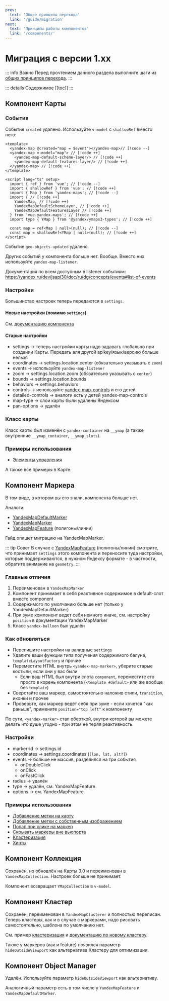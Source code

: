 ```yaml
---
prev:
  text: 'Общие принципы перехода'
  link: '/guide/migration'
next:
  text: 'Принципы работы компонентов'
  link: '/components/'
---
```


# Миграция с версии 1.xx

::: info Важно
Перед прочтением данного раздела выполните шаги из [общих принципов перехода](/guide/migration).
:::

::: details Содержимое
[[toc]]
:::

## Компонент Карты

### События

Событие `created` удалено. Используйте `v-model` с `shallowRef` вместо него:

```vue
<template>
  <yandex-map @created="map = $event"></yandex-map>// [!code --]
  <yandex-map v-model="map"> // [!code ++]
    <yandex-map-default-scheme-layer/> // [!code ++]
    <yandex-map-default-features-layer/> // [!code ++]
  </yandex-map> // [!code ++]
</template>

<script lang="ts" setup>
  import { ref } from 'vue'; // [!code --]
  import { shallowRef } from 'vue'; // [!code ++]
  import { Map } from 'yandex-maps'; // [!code --]
  import { // [!code ++]
    YandexMap, // [!code ++]
    YandexMapDefaultSchemeLayer, // [!code ++]
    YandexMapDefaultFeaturesLayer // [!code ++]
  } from 'vue-yandex-maps'; // [!code ++]
  import type { YMap } from '@yandex/ymaps3-types'; // [!code ++]

  const map = ref<Map | null>(null); // [!code --]
  const map = shallowRef<YMap | null>(null); // [!code ++]
</script>
```

Событие `geo-objects-updated` удалено.

Других событий у компонента больше нет. Вообще. Вместо них используйте `yandex-map-listener`.

Документация по всем доступным в listener событиям: https://yandex.ru/dev/jsapi30/doc/ru/dg/concepts/events#list-of-events

### Настройки

Большинство настроек теперь передаются в `settings`.

#### Новые настройки (помимо `settings`)

См. [документацию компонента](/components/map)

#### Старые настройки

- settings -> теперь настройки карты надо задавать глобально при создании Карты. Передать аля другой apikey/язык/версию больше нельзя
- coordinates -> settings.location.center (обязательно указывать с `zoom`)
- events -> используйте `yandex-map-listener`
- zoom -> settings.location.zoom (обязательно указывать с `center`)
- bounds -> settings.location.bounds
- behaviors -> settings.behaviors
- controls -> используйте [yandex-map-controls](/components/controls) и его детей
- detailed-controls -> аналоги есть у детей yandex-map-controls
- map-type -> слои карты были удалены Яндексом
- pan-options -> удалён

### Класс карты

Класс карты был изменён с `yandex-container` на `__ymap` (а также внутренние `__ymap_container`, `__ymap_slots`).

### Примеры использования

- [Элементы управления](/examples/controls)

А также все примеры в Карте.

## Компонент Маркера

В том виде, в котором вы его знали, компонента больше нет.

Аналоги:

- [YandexMapDefaultMarker](/components/modules/default-marker)
- [YandexMapMarker](/components/marker)
- [YandexMapFeature](/components/feature) (полигоны/линии)

Гайд опишет миграцию на YandexMapMarker. 

::: tip Совет
В случае с [YandexMapFeature](/components/feature) (полигоны/линии) смотрите, что принимает `settings` этого компонента и переносите туда настройки, которые поддерживаются, в нужном Яндексу формате - в частности, обратите внимание на `geometry`.
:::

### Главные отличия

1. Переименован в `YandexMapMarker`
2. Компонент принимает в себя реактивное содержимое в default-слот вместо component
3. Содержимого по умолчанию больше нет (только у YandexMapDefaultMarker)
4. При зуме компонент ведет себя немного иначе, см. настройку `position` в документации YandexMapMarker
5. Класс `yandex-balloon` был удалён

### Как обновляться

- Перепишите настройки на валидные `settings`
- Удалите ваши функции типа получения содержимого балуна, `templateLayoutFactory` и прочие
- Переместите HTML внутрь `<yandex-map-marker>`, уберите старые костыли, если они у вас были
    - Если ваш HTML был внутри слота `component`, переместите его просто в корень компонента (`<template #default>` или же вообще без `template`)
- Сверстайте ваш маркер, самостоятельно наложив стили, `transition`, иконки и прочее
- Проверьте, как маркер ведёт себя при зуме - если хочется "как раньше", примените `position="top left"` к компоненту

По сути, `<yandex-marker>` стал оберткой, внутри которой вы можете делать что душе угодно - при этом не теряя реактивность.

### Настройки

- marker-id -> settings.id
- coordinates -> settings.coordinates (`[lon, lat, alt?]`)
- events -> больше не массив, разделился на три события
    - onDoubleClick
    - onClick
    - onFastClick
- radius -> удалён
- type -> удалён, см. YandexMapFeature
- options -> см. YandexMapFeature

### Примеры использования

- [Добавление метки на карту](/examples/placemark)
- [Добавление метки с собственным изображением](/examples/marker-custom-image)
- [Попап при клике на маркер](/examples/marker-popup)
- [Скрывать маркеры вне вьюпорта](/examples/hide-markers)
- [Кластеризация](/examples/many-points)
- [Хинты](/examples/hint)

## Компонент Коллекция

Сохранён, но обновлён на Карты 3.0 и переименован в `YandexMapCollection`. Настроек больше не принимает.

Компонент возвращает `YMapCollection` в `v-model`.

## Компонент Кластер

Сохранён, переименован в `YandexMapClusterer` и полностью переписан. Теперь кластеры, как и в случае с маркерами, надо рисовать самостоятельно, шаблона по умолчанию нет.

См. пример [кластеризация](/examples/many-points) и [документацию по новому кластеру](/components/modules/clusterer).

Также у маркеров (как и feature) появился параметр `hideOutsideViewport` как альтернатива Кластеру для оптимизации.

## Компонент Object Manager

Удалён. Используйте параметр `hideOutsideViewport` как альтернативу.

Аналогичный параметр есть в том числе у `YandexMapFeature` и `YandexMapDefaultMarker`.
